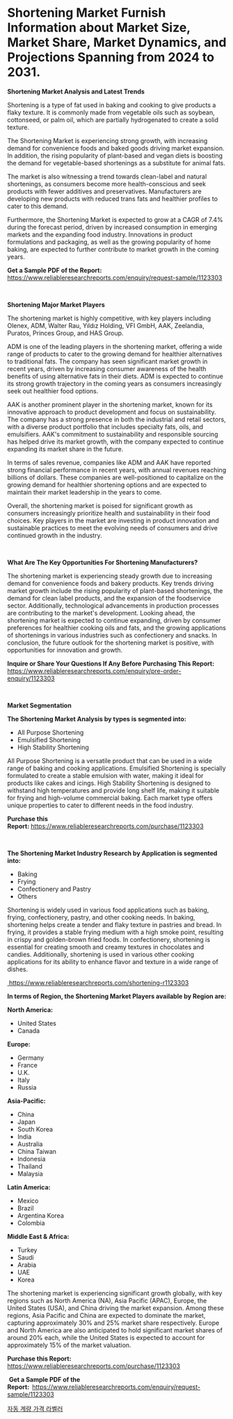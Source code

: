 <p><h1>Shortening Market Furnish Information about Market Size, Market Share, Market Dynamics, and Projections Spanning from 2024 to 2031.</h1></p><p><strong>Shortening Market Analysis and Latest Trends</strong></p>
<p><p>Shortening is a type of fat used in baking and cooking to give products a flaky texture. It is commonly made from vegetable oils such as soybean, cottonseed, or palm oil, which are partially hydrogenated to create a solid texture.</p><p>The Shortening Market is experiencing strong growth, with increasing demand for convenience foods and baked goods driving market expansion. In addition, the rising popularity of plant-based and vegan diets is boosting the demand for vegetable-based shortenings as a substitute for animal fats.</p><p>The market is also witnessing a trend towards clean-label and natural shortenings, as consumers become more health-conscious and seek products with fewer additives and preservatives. Manufacturers are developing new products with reduced trans fats and healthier profiles to cater to this demand.</p><p>Furthermore, the Shortening Market is expected to grow at a CAGR of 7.4% during the forecast period, driven by increased consumption in emerging markets and the expanding food industry. Innovations in product formulations and packaging, as well as the growing popularity of home baking, are expected to further contribute to market growth in the coming years.</p></p>
<p><strong>Get a Sample PDF of the Report:&nbsp;</strong> <a href="https://www.reliableresearchreports.com/enquiry/request-sample/1123303">https://www.reliableresearchreports.com/enquiry/request-sample/1123303</a></p>
<p>&nbsp;</p>
<p><strong>Shortening Major Market Players</strong></p>
<p><p>The shortening market is highly competitive, with key players including Olenex, ADM, Walter Rau, Yıldız Holding, VFI GmbH, AAK, Zeelandia, Puratos, Princes Group, and HAS Group. </p><p>ADM is one of the leading players in the shortening market, offering a wide range of products to cater to the growing demand for healthier alternatives to traditional fats. The company has seen significant market growth in recent years, driven by increasing consumer awareness of the health benefits of using alternative fats in their diets. ADM is expected to continue its strong growth trajectory in the coming years as consumers increasingly seek out healthier food options.</p><p>AAK is another prominent player in the shortening market, known for its innovative approach to product development and focus on sustainability. The company has a strong presence in both the industrial and retail sectors, with a diverse product portfolio that includes specialty fats, oils, and emulsifiers. AAK's commitment to sustainability and responsible sourcing has helped drive its market growth, with the company expected to continue expanding its market share in the future.</p><p>In terms of sales revenue, companies like ADM and AAK have reported strong financial performance in recent years, with annual revenues reaching billions of dollars. These companies are well-positioned to capitalize on the growing demand for healthier shortening options and are expected to maintain their market leadership in the years to come.</p><p>Overall, the shortening market is poised for significant growth as consumers increasingly prioritize health and sustainability in their food choices. Key players in the market are investing in product innovation and sustainable practices to meet the evolving needs of consumers and drive continued growth in the industry.</p></p>
<p>&nbsp;</p>
<p><strong>What Are The Key Opportunities For Shortening Manufacturers?</strong></p>
<p><p>The shortening market is experiencing steady growth due to increasing demand for convenience foods and bakery products. Key trends driving market growth include the rising popularity of plant-based shortenings, the demand for clean label products, and the expansion of the foodservice sector. Additionally, technological advancements in production processes are contributing to the market's development. Looking ahead, the shortening market is expected to continue expanding, driven by consumer preferences for healthier cooking oils and fats, and the growing applications of shortenings in various industries such as confectionery and snacks. In conclusion, the future outlook for the shortening market is positive, with opportunities for innovation and growth.</p></p>
<p><strong>Inquire or Share Your Questions If Any Before Purchasing This Report:</strong> <a href="https://www.reliableresearchreports.com/enquiry/pre-order-enquiry/1123303">https://www.reliableresearchreports.com/enquiry/pre-order-enquiry/1123303</a></p>
<p>&nbsp;</p>
<p><strong>Market Segmentation</strong></p>
<p><strong>The Shortening Market Analysis by types is segmented into:</strong></p>
<p><ul><li>All Purpose Shortening</li><li>Emulsified Shortening</li><li>High Stability Shortening</li></ul></p>
<p><p>All Purpose Shortening is a versatile product that can be used in a wide range of baking and cooking applications. Emulsified Shortening is specially formulated to create a stable emulsion with water, making it ideal for products like cakes and icings. High Stability Shortening is designed to withstand high temperatures and provide long shelf life, making it suitable for frying and high-volume commercial baking. Each market type offers unique properties to cater to different needs in the food industry.</p></p>
<p><strong>Purchase this Report:&nbsp;</strong><a href="https://www.reliableresearchreports.com/purchase/1123303">https://www.reliableresearchreports.com/purchase/1123303</a></p>
<p>&nbsp;</p>
<p><strong>The Shortening Market Industry Research by Application is segmented into:</strong></p>
<p><ul><li>Baking</li><li>Frying</li><li>Confectionery and Pastry</li><li>Others</li></ul></p>
<p><p>Shortening is widely used in various food applications such as baking, frying, confectionery, pastry, and other cooking needs. In baking, shortening helps create a tender and flaky texture in pastries and bread. In frying, it provides a stable frying medium with a high smoke point, resulting in crispy and golden-brown fried foods. In confectionery, shortening is essential for creating smooth and creamy textures in chocolates and candies. Additionally, shortening is used in various other cooking applications for its ability to enhance flavor and texture in a wide range of dishes.</p></p>
<p><a href="https://www.reliableresearchreports.com/shortening-r1123303">&nbsp;https://www.reliableresearchreports.com/shortening-r1123303</a></p>
<p><strong>In terms of Region, the Shortening Market Players available by Region are:</strong></p>
<p>
    <p> <strong> North America: </strong>
        <ul>
            <li>United States</li>
            <li>Canada</li>
        </ul>
        </p> 
    <p> <strong> Europe: </strong>
        <ul>
            <li>Germany</li>
            <li>France</li>
            <li>U.K.</li>
            <li>Italy</li>
            <li>Russia</li>
        </ul>
        </p> 
    <p> <strong> Asia-Pacific: </strong>
        <ul>
            <li>China</li>
            <li>Japan</li>
            <li>South Korea</li>
            <li>India</li>
            <li>Australia</li>
            <li>China Taiwan</li>
            <li>Indonesia</li>
            <li>Thailand</li>
            <li>Malaysia</li>
        </ul>
        </p> 
    <p> <strong> Latin America: </strong>
        <ul>
            <li>Mexico</li>
            <li>Brazil</li>
            <li>Argentina Korea</li>
            <li>Colombia</li>
        </ul>
        </p> 
    <p> <strong> Middle East & Africa: </strong>
        <ul>
            <li>Turkey</li>
            <li>Saudi</li>
            <li>Arabia</li>
            <li>UAE</li>
            <li>Korea</li>
        </ul>
    </p>
    </p>
<p><p>The shortening market is experiencing significant growth globally, with key regions such as North America (NA), Asia Pacific (APAC), Europe, the United States (USA), and China driving the market expansion. Among these regions, Asia Pacific and China are expected to dominate the market, capturing approximately 30% and 25% market share respectively. Europe and North America are also anticipated to hold significant market shares of around 20% each, while the United States is expected to account for approximately 15% of the market valuation.</p></p>
<p><strong>Purchase this Report: </strong><a href="https://www.reliableresearchreports.com/purchase/1123303">https://www.reliableresearchreports.com/purchase/1123303</a></p>
<p>&nbsp;<strong>Get a Sample PDF of the Report:&nbsp;&nbsp;</strong><a href="https://www.reliableresearchreports.com/enquiry/request-sample/1123303">https://www.reliableresearchreports.com/enquiry/request-sample/1123303</a></p>
<p><strong></strong></p>
<p><p><a href="https://github.com/novabrown3/Market-Research-Report-List-2/blob/main/6987934159668.md">자동 계량 가격 라벨러</a></p></p>